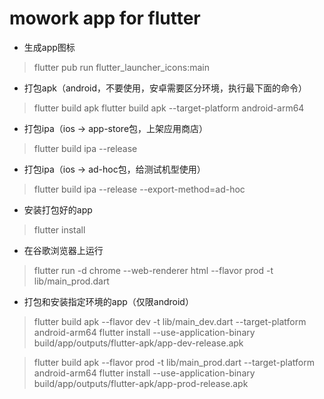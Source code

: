 # mowork app for flutter

- 生成app图标

> flutter pub run flutter_launcher_icons:main

- 打包apk（android，不要使用，安卓需要区分环境，执行最下面的命令）

> flutter build apk
> flutter build apk --target-platform android-arm64

- 打包ipa（ios -> app-store包，上架应用商店）

> flutter build ipa --release

- 打包ipa（ios -> ad-hoc包，给测试机型使用）

> flutter build ipa --release --export-method=ad-hoc

- 安装打包好的app

> flutter install

- 在谷歌浏览器上运行

> flutter run -d chrome --web-renderer html --flavor prod -t lib/main_prod.dart

- 打包和安装指定环境的app（仅限android）

> flutter build apk --flavor dev -t lib/main_dev.dart --target-platform android-arm64
> flutter install --use-application-binary build/app/outputs/flutter-apk/app-dev-release.apk

> flutter build apk --flavor prod -t lib/main_prod.dart --target-platform android-arm64
> flutter install --use-application-binary build/app/outputs/flutter-apk/app-prod-release.apk